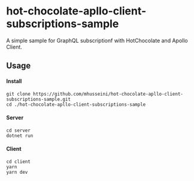 # hot-chocolate-apllo-client-subscriptions-sample
A simple sample for GraphQL subscriptionf with HotChocolate and Apollo Client.

## Usage
#### Install
```
git clone https://github.com/mhusseini/hot-chocolate-apllo-client-subscriptions-sample.git
cd ./hot-chocolate-apllo-client-subscriptions-sample
```
#### Server
```
cd server
dotnet run
```

#### Client
```
cd client
yarn
yarn dev
```
